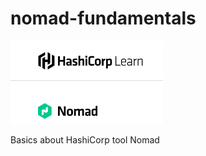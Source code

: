 # nomad-fundamentals

![nomad-hashicorp](https://github.com/sibelly/nomad-fundamentals/blob/main/.github/nomad-hashicorp.png?raw=true)

Basics about HashiCorp tool Nomad


